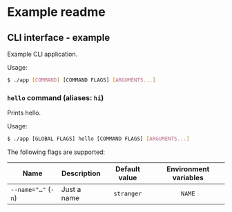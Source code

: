 # Example readme

<!--GENERATED:CLI_DOCS-->
<!-- Documentation inside this block generated by gh.tarampamp.am/urfave-cli-docs/markdown; DO NOT EDIT -->

## CLI interface - example

Example CLI application.

Usage:

```bash
$ ./app [COMMAND] [COMMAND FLAGS] [ARGUMENTS...]
```

### `hello` command (aliases: `hi`)

Prints hello.

Usage:

```bash
$ ./app [GLOBAL FLAGS] hello [COMMAND FLAGS] [ARGUMENTS...]
```

The following flags are supported:

| Name                | Description | Default value | Environment variables |
|---------------------|-------------|:-------------:|:---------------------:|
| `--name="…"` (`-n`) | Just a name |  `stranger`   |        `NAME`         |

<!-- End of automatically generated block -->
<!--/GENERATED:CLI_DOCS-->
